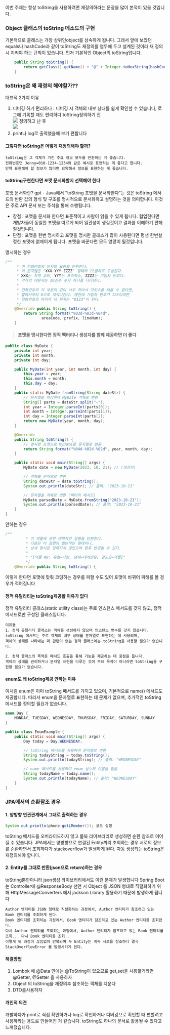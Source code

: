 이번 주제는 항상 toString을 사용하려면 재정의하라는 문장을 많이 본적이 있을 것입니다.


### Object 클래스의 toString 메소드의 구현
기본적으로 클래스는 가장 상위인object를 상속하게 됩니다. 그래서 앞에 보았던 equals나 hashCode과 같이 toString도 재정의를 염두에 두고 설계된 것이라 재 정의 시 지켜야 하는 규칙이 있습니다.
먼저 기본적인 Object의 toString입니다.
```java
    public String toString() {
        return getClass().getName() + "@" + Integer.toHexString(hashCode());
    }
```


### toString은 왜 재정의 해야할가??
대표적 2가지 이유 
1. 디버깅 하기 편리하다 :  디버깅 시 객체의 내부 상태를 쉽게 확인할 수 있습니다, 로그에 기록할 때도 편리하다
toString정의하기 전 <br>
![](https://velog.velcdn.com/images/cwangg897/post/7a7c418d-c88a-4331-a2f3-d8de30d936fe/image.png)
정의하고 난 후 <br>
![](https://velog.velcdn.com/images/cwangg897/post/9c22d478-7b49-4f12-b715-575087586b27/image.png)
2. print나 log로 출력했을때 보기 편합니다


#### 그렇다면 toString은 어떻게 재정의해야 할까?
```
toString은 그 객체가 가진 주요 정보 모두를 반환하는 게 좋습니다. 
전화번호면 Jenny=010-1234-1234와 같은 예시로 표현하는 게 좋다고 합니다.
만약 표현해야 할 정보가 많다면 요약해서 정보를 표현하는 게 좋습니다.
```

#### toString구현한다면 포맷 문서화할지 선택해야 한다
포맷 문서화란?
gpt - Java에서 "toString 포맷을 문서화한다"는 것은 toString 메서드의 반환 값의 형식 및 구조를 명시적으로 문서화하고 설명하는 것을 의미합니다. 
이것은 주로 API 문서 또는 주석을 통해 수행됩니다. <br>
 
- 장점 : 포맷을 문서화 한다면 표준적이고 사람이 읽을 수 있게 됩니다. 협업한다면 개발자들이 동일한 포맷을 따르게 되어 일관성이 생길것이고 결과를 이해하기 편해질것입니다.
- 단점 : 포맷을 한번 명시하고 포맷을 명시한 클래스가 많이 사용된다면 평생 한번설정한 포맷에 얽메이게 됩니다. 포맷을 바꾼다면 모두 엉망이 될것입니다. 



명시하는 경우
```java
/**
     * 이 전화번호의 문자열 표현을 반환한다.
     * 이 문자열은 "XXX-YYY-ZZZZ" 형태의 12글자로 구성된다.
     * XXX는 지역 코드, YYY는 프리픽스, ZZZZ는 가입자 번호다.
     * 각각의 대문자는 10진수 숫자 하나를 나타낸다.
     *
     * 전화번호의 각 부분의 값이 너무 작아서 자릿수를 채울 수 없다면,
     * 앞에서부터 0으로 채워나간다. 예컨대 가입자 번호가 123이라면
     * 전화번호의 마지막 네 문자는 "0123"이 된다.
     */
    @Override public String toString() {
        return String.format("%03d-%03d-%04d",
                areaCode, prefix, lineNum);
    }
```

>#### 포맷을 명시한다면 정적 펙터리나 생성자를 함께 제공하면 더 좋다
```java
public class MyDate {
    private int year;
    private int month;
    private int day;

    public MyDate(int year, int month, int day) {
        this.year = year;
        this.month = month;
        this.day = day;
    }
    public static MyDate fromString(String dateStr) {
        // 문자열을 파싱하여 MyDate 객체로 변환
        String[] parts = dateStr.split("-");
        int year = Integer.parseInt(parts[0]);
        int month = Integer.parseInt(parts[1]);
        int day = Integer.parseInt(parts[2);
        return new MyDate(year, month, day);
    }

    @Override
    public String toString() {
        // 명시한 포맷으로 MyDate를 문자열로 변환
        return String.format("%04d-%02d-%02d", year, month, day);
    }

    public static void main(String[] args) {
        MyDate date = new MyDate(2023, 10, 21); // (생성자)

        // 객체를 문자열로 변환
        String dateStr = date.toString();
        System.out.println(dateStr); // 출력: "2023-10-21"

        // 문자열을 객체로 변환 (펙터리 메서드)
        MyDate parsedDate = MyDate.fromString("2023-10-21");
        System.out.println(parsedDate); // 출력: "2023-10-21"
    }
}
```


안하는 경우
```java
/**
         * 이 약물에 관한 대략적인 설명을 반환한다.
         * 다음은 이 설명의 일반적인 형태이나,
         * 상세 형식은 정해지지 않았으며 향후 변경될 수 있다.
         * 
         * "[약물 #9: 유형=사랑, 냄새=테레빈유, 겉모습=먹물]"
         */
	@Override public String toString() {
```
이렇게 한다면 포맷에 맞춰 코딩하는 경우를 피할 수도 있어 포맷이 바뀌어 피해를 볼 경우가 적어집니다




#### 정적 유틸리티는 toString제공할 이유가 없다
정적 유틸리티 클래스(static utility class)는 주로 인스턴스 메서드를 갖지 않고, 정적 메서드로만 구성된 클래스입니다. <br>
```
이유들
1. 정적 유틸리티 클래스는 객체를 생성하지 않으며 인스턴스 변수를 갖지 않습니다. 
toString 메서드는 주로 객체의 내부 상태를 문자열로 표현하는 데 사용되며, 
객체의 상태를 나타내는 데 관련이 없는 정적 클래스에는 toString을 사용할 필요가 없습니다.

2. 정적 클래스의 목적은 메서드 호출을 통해 기능을 제공하는 데 중점을 둡니다.
객체의 상태를 관리하거나 문자열 표현을 다루는 것이 주요 목적이 아니라면 toString을 구현할 필요가 없습니다.

```

#### enum도 왜 toString제공 안하는 이유
이처럼 enum은 이미 toString 메서드를 가지고 있으며, 기본적으로 name() 메서드도 제공합니다. 
따라서 enum을 문자열로 표현하는 데 문제가 없으며, 추가적인 toString 메서드를 정의할 필요가 없습니다.
```java
enum Day {
    MONDAY, TUESDAY, WEDNESDAY, THURSDAY, FRIDAY, SATURDAY, SUNDAY
}

public class EnumExample {
    public static void main(String[] args) {
        Day today = Day.WEDNESDAY;

        // toString 메서드를 사용하여 문자열로 변환
        String todayString = today.toString();
        System.out.println(todayString); // 출력: "WEDNESDAY"

        // name 메서드를 사용하여 enum 상수의 이름을 얻음
        String todayName = today.name();
        System.out.println(todayName); // 출력: "WEDNESDAY"
    }
}
```

### JPA에서의 순환참조 경우

#### 1. 양방향 연관관계에서 그대로 출력하는 경우
```java
System.out.println(phone.getLMember()); 코드 실행
```
toString 메서드를 오버라이드하지 않고 롬복 라이브러리로 생성하면 순환 참조로 이어질 수 있습니다.
JPA에서는 양방향으로 연결된 Entity끼리 조회하는 경우 서로의 정보를 순환하면서 조회하다가 stackoverflow가 발생하게 된다.
자동 생성되는 toString은 재정의해야 합니다.


#### 2. Entity를 그대로 반환(json으로 return)하는 경우
toString뿐만아니라 json생성 라이브러리에서도 이런 문제가 발생합니다
Spring Boot 는 Controller에 @ResponseBody 선언 시 Object 를 JSON 형태로 직렬화하기 위해 HttpMessageConverters 에서 jackson Library 활용하기 때문에 발생하게 됩니다
```
Author 엔티티를 JSON 형태로 직렬화하는 과정에서, Author 엔티티가 참조하고 있는 Book 엔티티를 조회하게 된다.
Book 엔티티를 조회하는 과정에서, Book 엔티티가 참조하고 있는 Author 엔티티를 조회한다.
다시 Author 엔티티를 조회하는 과정에서, Author 엔티티가 참조하고 있는 Book 엔티티를 조회... 다시 Book 엔티티를 조회..
이렇게 위 과정이 끊임없이 반복되며 두 Entity는 계속 서로를 참조하다 결국 StackOverflowError 를 발생시키게 된다.
```


#### 해결방법
1. Lombok 에 @Data 안에는 @ToString이 있으므로 get,set을 사용할거라면@Getter, @Setter 을 사용하자
2. Object 의 toString을 재정의후 참조하는 객체를 지운다
3. DTO를사용하자


#### 개인적 의견
개발하다가 print로 직접 확인하거나 log로 확인하거나 디버깅으로 확인할 때 편할려고 사용하라는 용도로 만들어진 거 같습니다.
toString도 하나의 문서로 활용될 수 있다고 느껴졌습니다.
